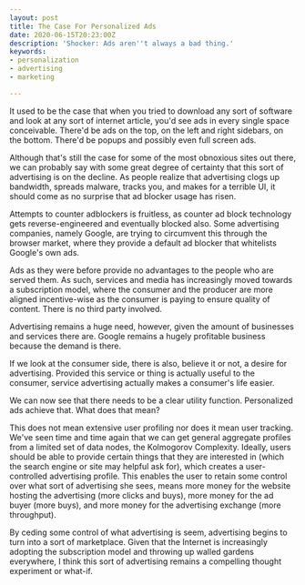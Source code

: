 ```yaml
---
layout: post
title: The Case For Personalized Ads
date: 2020-06-15T20:23:00Z
description: 'Shocker: Ads aren''t always a bad thing.'
keywords:
- personalization
- advertising
- marketing

---
```

It used to be the case that when you tried to download any sort of software and look at any sort of internet article, you'd see ads in every single space conceivable. There'd be ads on the top, on the left and right sidebars, on the bottom. There'd be popups and possibly even full screen ads.

Although that's still the case for some of the most obnoxious sites out there, we can probably say with some great degree of certainty that this sort of advertising is on the decline. As people realize that advertising clogs up bandwidth, spreads malware, tracks you, and makes for a terrible UI, it should come as no surprise that ad blocker usage has risen.

Attempts to counter adblockers is fruitless, as counter ad block technology  gets reverse-engineered and eventually blocked also. Some advertising companies, namely Google, are trying to circumvent this through the browser market, where they provide a default ad blocker that whitelists Google's own ads.

Ads as they were before provide no advantages to the people who are served them. As such, services and media has increasingly moved towards a subscription model, where the consumer and the producer are more aligned incentive-wise as the consumer is paying to ensure quality of content. There is no third party involved.

Advertising remains a huge need, however, given the amount of businesses and services there are. Google remains a hugely profitable business because the demand is there.

If we look at the consumer side, there is also, believe it or not, a desire for advertising. Provided this service or thing is actually useful to the consumer, service advertising actually makes a consumer's life easier.

We can now see that there needs to be a clear utility function. Personalized ads achieve that. What does that mean?

This does not mean extensive user profiling nor does it mean user tracking. We've seen time and time again that we can get general aggregate profiles from a limited set of data nodes, the Kolmogorov Complexity. Ideally, users should be able to provide certain things that they are interested in (which the search engine or site may helpful ask for), which creates a user-controlled advertising profile. This enables the user to retain some control over what sort of advertising she sees, means more money for the website hosting the advertising (more clicks and buys), more money for the ad buyer (more buys), and more money for the advertising exchange (more throughput).

By ceding some control of what advertising is seem, advertising begins to turn into a sort of marketplace. Given  that the Internet is increasingly adopting the subscription model and throwing up walled gardens everywhere, I think this sort of advertising remains a compelling thought experiment or what-if.